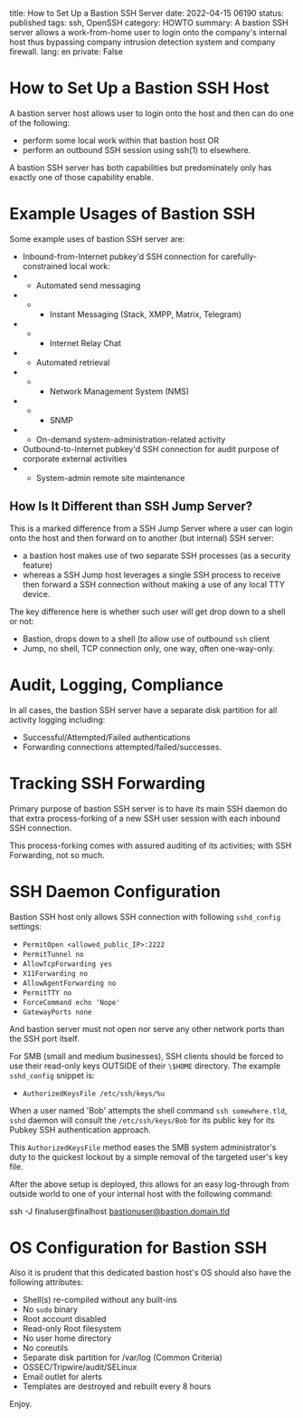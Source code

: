 title: How to Set Up a Bastion SSH Server
date: 2022-04-15 06190
status: published
tags: ssh, OpenSSH
category: HOWTO
summary: A bastion SSH server allows a work-from-home user to login onto the company's internal host thus bypassing company intrusion detection system and company firewall.
lang: en
private: False


How to Set Up a Bastion SSH Host
================================
A bastion server host allows user to login onto the
host and then can do one of the following:

* perform some local work within that bastion host OR
* perform an outbound SSH session using ssh(1) to elsewhere.

A bastion SSH server has both capabilities but predominately only has exactly one of those capability enable.  

Example Usages of Bastion SSH
==============
Some example uses of bastion SSH server are:

* Inbound-from-Internet pubkey'd SSH connection for carefully-constrained local work:
* * Automated send messaging
* * * Instant Messaging (Stack, XMPP, Matrix, Telegram)
* * * Internet Relay Chat
* * Automated retrieval
* * * Network Management System (NMS)
* * * SNMP
* * On-demand system-administration-related activity
* Outbound-to-Internet pubkey'd SSH connection for audit purpose of corporate external activities
* * System-admin remote site maintenance


How Is It Different than SSH Jump Server?
-----------------------------------------
This is a marked difference from a SSH Jump Server
where a user can login onto the host and then
forward on to another (but internal) SSH server:

- a bastion host makes use of two separate SSH processes (as a security feature)
- whereas a SSH Jump host leverages a single SSH process to receive then forward a SSH connection without making a use of any local TTY device.  

The key difference here is whether such user will get drop down to a shell or not:

- Bastion, drops down to a shell (to allow use of outbound `ssh` client
- Jump, no shell, TCP connection only, one way, often one-way-only.

Audit, Logging, Compliance
==========================
In all cases, the bastion SSH server have a separate disk partition for all activity logging including:

* Successful/Attempted/Failed authentications
* Forwarding connections attempted/failed/successes.

Tracking SSH Forwarding
=======================
Primary purpose of bastion SSH server is to have its
main SSH daemon do that extra process-forking of a new 
SSH user session with each inbound SSH connection.

This process-forking comes with assured auditing of its activities; with SSH Forwarding, not so much.


SSH Daemon Configuration
========================
Bastion SSH host only allows
SSH connection with following `sshd_config` settings:

- `PermitOpen <allowed_public_IP>:2222`
- `PermitTunnel no`
- `AllowTcpForwarding yes`
- `X11Forwarding no`
- `AllowAgentForwarding no`
- `PermitTTY no`
- `ForceCommand echo 'Nope'`
- `GatewayPorts none`

And bastion server must not open nor serve any other network ports than the SSH port itself.

For SMB (small and medium businesses), SSH clients should be forced to use their read-only keys OUTSIDE of their `\$HOME` directory.  The example `sshd_config` snippet is:

- `AuthorizedKeysFile /etc/ssh/keys/%u`

When a user named 'Bob' attempts the shell command `ssh somewhere.tld`, `sshd` daemon will consult the `/etc/ssh/keys/Bob` for its public key for its Pubkey SSH authentication approach.

This `AuthorizedKeysFile` method eases the SMB system administrator's duty to the quickest lockout by a simple removal of the targeted user's key file.

After the above setup is deployed, this allows for an easy log-through from outside world to one of your internal host with the following command:

  ssh -J finaluser@finalhost bastionuser@bastion.domain.tld

OS Configuration for Bastion SSH 
================================
Also it is prudent that this dedicated bastion host's OS should also 
have the following attributes:

- Shell(s) re-compiled without any built-ins
- No `sudo` binary
- Root account disabled
- Read-only Root filesystem
- No user home directory
- No coreutils 
- Separate disk partition for /var/log (Common Criteria)
- OSSEC/Tripwire/audit/SELinux
- Email outlet for alerts
- Templates are destroyed and rebuilt every 8 hours

Enjoy.
